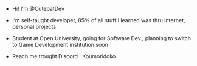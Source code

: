 - Hi! I’m @CutebatDev
- I’m self-taught developer, 85% of all stuff i learned was thru internet, personal projects
- Student at Open University, going for Software Dev., planning to switch to Game Development institution soon

- Reach me trought Discord : Koumoridoko
